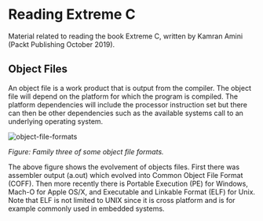 # Reading Extreme C

Material related to reading the book Extreme C, written by Kamran Amini (Packt Publishing October 2019).

## Object Files

An object file is a work product that is output from the compiler. The object file will depend on the platform for which the program is compiled. The platform dependencies will include the processor instruction set but there can then be other dependencies such as the available systems call to an underlying operating system.

![object-file-formats](https://github.com/HenrikSamuelsson/reading-extreme-c/assets/5353030/233eff56-d127-4ef7-8f49-3351de5533bd)

*Figure: Family three of some object file formats.*

The above figure shows the evolvement of objects files. First there was assembler output (a.out) which evolved into Common Object File Format (COFF). Then more recently there is Portable Execution (PE) for Windows, Mach-O for Apple OS/X, and Executable and Linkable Format (ELF) for Unix. Note that ELF is not limited to UNIX since it is cross platform and is for example commonly used in embedded systems.
